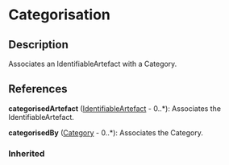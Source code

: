 
# Categorisation







## Description

Associates an IdentifiableArtefact with a Category.




## References

**categorisedArtefact** ([IdentifiableArtefact](../Base/IdentifiableArtefact.md) - 0..*): Associates the IdentifiableArtefact.

**categorisedBy** ([Category](Category.md) - 0..*): Associates the Category.

### Inherited




